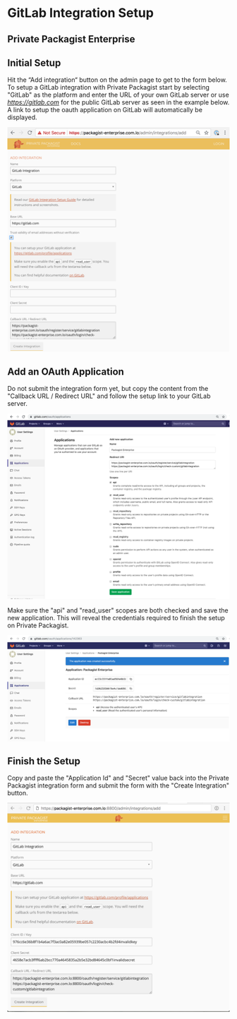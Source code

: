 # GitLab Integration Setup
## Private Packagist Enterprise

## Initial Setup
Hit the “Add integration“ button on the admin page to get to the form below. To setup a GitLab integration with Private Packagist start by selecting "GitLab" as the platform and enter the URL of your own GitLab server or use <i>https://gitlab.com</i> for the public GitLab server as seen in the example below. A link to setup the oauth application on GitLab will automatically be displayed.

![Packagist Setup](/Resources/public/img/docs/integration-setup/gitlab-01-packagist-setup.png)

## Add an OAuth Application
Do not submit the integration form yet, but copy the content from the "Callback URL / Redirect URL" and follow the setup link to your GitLab server.

![GitLab Form](/Resources/public/img/docs/integration-setup/gitlab-02-gitlab-form.png)

Make sure the "api" and "read_user" scopes are both checked and save the new application. This will reveal the credentials required to finish the setup on Private Packagist.

![GitLab Credentials](/Resources/public/img/docs/integration-setup/gitlab-03-gitlab-credentials.png)

## Finish the Setup
Copy and paste the "Application Id" and "Secret" value back into the Private Packagist integration form and submit the form with the "Create Integration" button.

![GitLab Credentials](/Resources/public/img/docs/integration-setup/gitlab-04-packagist-form.png)
